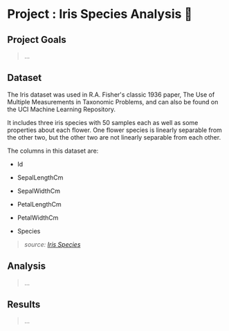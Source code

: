 # Project : Iris Species Analysis 🌸

## Project Goals

> ...

## Dataset

The Iris dataset was used in R.A. Fisher's classic 1936 paper, The Use of Multiple Measurements in Taxonomic Problems, and can also be found on the UCI Machine Learning Repository.

It includes three iris species with 50 samples each as well as some properties about each flower. One flower species is linearly separable from the other two, but the other two are not linearly separable from each other.

The columns in this dataset are:

- Id

- SepalLengthCm

- SepalWidthCm

- PetalLengthCm

- PetalWidthCm

- Species

> *source: [Iris Species](https://www.kaggle.com/datasets/uciml/iris/)*


## Analysis

> ...

## Results

> ...
